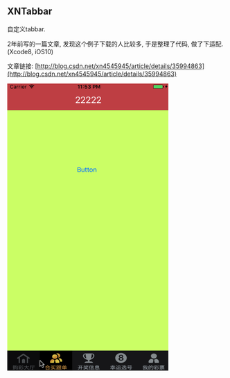 ## XNTabbar

自定义tabbar. 

2年前写的一篇文章, 发现这个例子下载的人比较多, 于是整理了代码, 做了下适配. (Xcode8, iOS10)

文章链接: [http://blog.csdn.net/xn4545945/article/details/35994863](http://blog.csdn.net/xn4545945/article/details/35994863)

![](gif/test.gif)